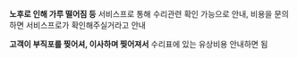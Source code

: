 **노후로 인해 가루 떨어짐 등** 
서비스프로 통해 수리관련 확인 가능으로 안내, 비용을 문의하면 서비스프로가 확인해주실거라고 안내

**고객이 부직포를 찢어셔, 이사하며 찢어져서**
수리표에 있는 유상비용 안내하면 됨